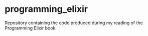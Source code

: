 # programming_elixir

Repository containing the code produced during my reading of the Programming Elixir book.
